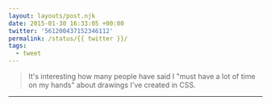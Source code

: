 ```yaml
---
layout: layouts/post.njk
date: 2015-01-30 16:33:05 +00:00
twitter: '561200437152346112'
permalink: /status/{{ twitter }}/
tags: 
  - tweet
---
```


> It's interesting how many people have said I "must have a lot of time on my hands" about drawings I've created in CSS.

---
